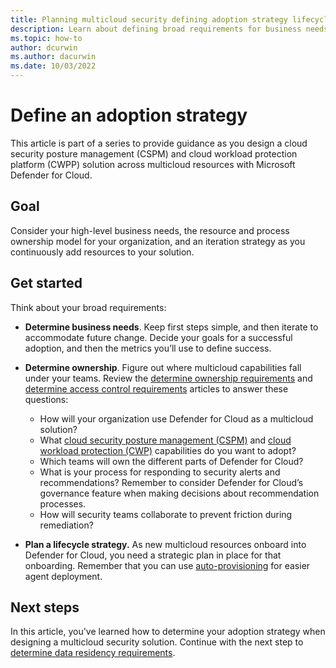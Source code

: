```yaml
---
title: Planning multicloud security defining adoption strategy lifecycle strategy guidance
description: Learn about defining broad requirements for business needs and ownership in multicloud environment with Microsoft Defender for Cloud.
ms.topic: how-to
author: dcurwin
ms.author: dacurwin
ms.date: 10/03/2022
---
```


# Define an adoption strategy

This article is part of a series to provide guidance as you design a cloud security posture management (CSPM) and cloud workload protection platform (CWPP) solution across multicloud resources with Microsoft Defender for Cloud.

## Goal

Consider your high-level business needs, the resource and process ownership model for your organization, and an iteration strategy as you continuously add resources to your solution.

## Get started

Think about your broad requirements:

- **Determine business needs**. Keep first steps simple, and then iterate to accommodate future change. Decide your goals for a successful adoption, and then the metrics you’ll use to define success.
- **Determine ownership**. Figure out where multicloud capabilities fall under your teams. Review the [determine ownership requirements](plan-multicloud-security-determine-ownership-requirements.md#determine-ownership-requirements) and [determine access control requirements](plan-multicloud-security-determine-access-control-requirements.md#determine-access-control-requirements) articles to answer these questions:

  - How will your organization use Defender for Cloud as a multicloud solution?
  - What [cloud security posture management (CSPM)](plan-multicloud-security-determine-multicloud-dependencies.md) and [cloud workload protection (CWP)](plan-multicloud-security-determine-multicloud-dependencies.md) capabilities do you want to adopt?
  - Which teams will own the different parts of Defender for Cloud?
  - What is your process for responding to security alerts and recommendations? Remember to consider Defender for Cloud’s governance feature when making decisions about recommendation processes.
  - How will security teams collaborate to prevent friction during remediation?

- **Plan a lifecycle strategy.** As new multicloud resources onboard into Defender for Cloud, you need a strategic plan in place for that onboarding. Remember that you can use [auto-provisioning](/azure/defender-for-cloud/enable-data-collection?tabs=autoprovision-defendpoint) for easier agent deployment.

## Next steps

In this article, you've learned how to determine your adoption strategy when designing a multicloud security solution. Continue with the next step to [determine data residency requirements](plan-multicloud-security-determine-data-residency-requirements.md).
